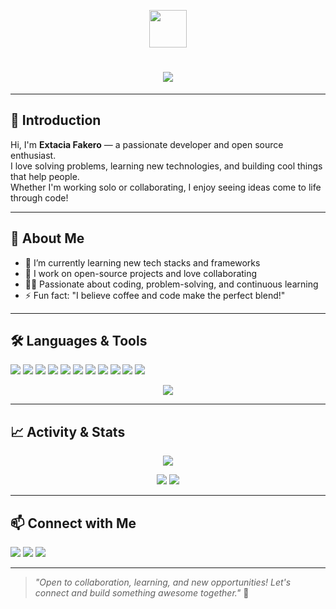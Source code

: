 <p align="center">
  <img src="https://media.giphy.com/media/hvRJCLFzcasrR4ia7z/giphy.gif" width="60" height="60"/>
</p>

<h1 align="center">
  <a href="https://github.com/Extacia21" target="_blank">
    <img src="https://readme-typing-svg.herokuapp.com?font=Fira+Code&size=36&pause=1000&color=F700FF&center=true&width=435&lines=Hi%2C+I'm+Extacia+Fakero!;Welcome+to+my+GitHub+profile!;Open+Source+%F0%9F%92%BB+Enthusiast;Let's+Build+Something+Awesome!"/>
  </a>
</h1>

---

## 👋 Introduction

Hi, I'm **Extacia Fakero** — a passionate developer and open source enthusiast.  
I love solving problems, learning new technologies, and building cool things that help people.  
Whether I'm working solo or collaborating, I enjoy seeing ideas come to life through code!

---

## 🚀 About Me

- 🌱 I’m currently learning new tech stacks and frameworks
- 💼 I work on open-source projects and love collaborating
- 🧑‍💻 Passionate about coding, problem-solving, and continuous learning
- ⚡ Fun fact: "I believe coffee and code make the perfect blend!"

---

## 🛠️ Languages & Tools

<p align="left">
  <img src="https://img.shields.io/badge/Python-3776AB?style=for-the-badge&logo=python&logoColor=white"/>
  <img src="https://img.shields.io/badge/Java-007396?style=for-the-badge&logo=java&logoColor=white"/>
  <img src="https://img.shields.io/badge/Dart-0175C2?style=for-the-badge&logo=dart&logoColor=white"/>
  <img src="https://img.shields.io/badge/C-00599C?style=for-the-badge&logo=c&logoColor=white"/>
  <img src="https://img.shields.io/badge/Go-00ADD8?style=for-the-badge&logo=go&logoColor=white"/>
  <img src="https://img.shields.io/badge/JavaScript-F7DF1E?style=for-the-badge&logo=javascript&logoColor=black"/>
  <img src="https://img.shields.io/badge/TypeScript-3178C6?style=for-the-badge&logo=typescript&logoColor=white"/>
  <img src="https://img.shields.io/badge/React-61DAFB?style=for-the-badge&logo=react&logoColor=black"/>
  <img src="https://img.shields.io/badge/Node.js-339933?style=for-the-badge&logo=nodedotjs&logoColor=white"/>
  <img src="https://img.shields.io/badge/Git-F05032?style=for-the-badge&logo=git&logoColor=white"/>
  <img src="https://img.shields.io/badge/Linux-FCC624?style=for-the-badge&logo=linux&logoColor=black"/>
</p>

<p align="center">
  <img src="https://github-readme-stats.vercel.app/api/top-langs/?username=Extacia21&layout=compact&theme=tokyonight&langs_count=8"/>
</p>

---

## 📈 Activity & Stats

<p align="center">
  <img src="https://github-readme-activity-graph.cyclic.app/graph?username=Extacia21&theme=react-dark&area=true&hide_border=true"/>
</p>

<p align="center">
  <img src="https://github-readme-stats.vercel.app/api?username=Extacia21&show_icons=true&theme=radical&hide_border=true" />
  <img src="https://github-readme-streak-stats.herokuapp.com/?user=Extacia21&theme=radical&hide_border=true" />
</p>

---

## 📫 Connect with Me

<p align="left">
  <a href="mailto:your-email@example.com"><img src="https://img.shields.io/badge/-Email-D14836?style=flat-square&logo=gmail&logoColor=white"/></a>
  <a href="https://linkedin.com/in/your-profile"><img src="https://img.shields.io/badge/-LinkedIn-0077B5?style=flat-square&logo=linkedin&logoColor=white"/></a>
  <a href="https://twitter.com/your-handle"><img src="https://img.shields.io/badge/-Twitter-1DA1F2?style=flat-square&logo=twitter&logoColor=white"/></a>
</p>

---

> _"Open to collaboration, learning, and new opportunities! Let's connect and build something awesome together."_ 🚀
